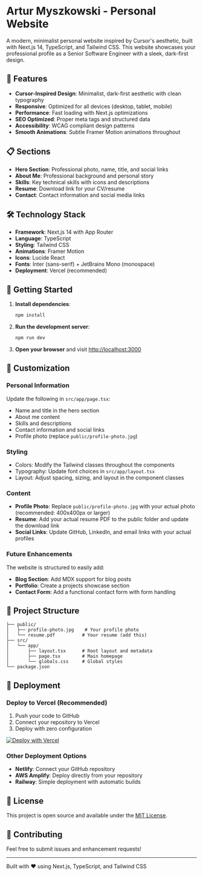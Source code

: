 # Artur Myszkowski - Personal Website

A modern, minimalist personal website inspired by Cursor's aesthetic, built with Next.js 14, TypeScript, and Tailwind CSS. This website showcases your professional profile as a Senior Software Engineer with a sleek, dark-first design.

## 🚀 Features

- **Cursor-Inspired Design**: Minimalist, dark-first aesthetic with clean typography
- **Responsive**: Optimized for all devices (desktop, tablet, mobile)
- **Performance**: Fast loading with Next.js optimizations
- **SEO Optimized**: Proper meta tags and structured data
- **Accessibility**: WCAG compliant design patterns
- **Smooth Animations**: Subtle Framer Motion animations throughout

## 📋 Sections

- **Hero Section**: Professional photo, name, title, and social links
- **About Me**: Professional background and personal story
- **Skills**: Key technical skills with icons and descriptions
- **Resume**: Download link for your CV/resume
- **Contact**: Contact information and social media links

## 🛠️ Technology Stack

- **Framework**: Next.js 14 with App Router
- **Language**: TypeScript
- **Styling**: Tailwind CSS
- **Animations**: Framer Motion
- **Icons**: Lucide React
- **Fonts**: Inter (sans-serif) + JetBrains Mono (monospace)
- **Deployment**: Vercel (recommended)

## 🚀 Getting Started

1. **Install dependencies**:
   ```bash
   npm install
   ```

2. **Run the development server**:
   ```bash
   npm run dev
   ```

3. **Open your browser** and visit [http://localhost:3000](http://localhost:3000)

## 🎨 Customization

### Personal Information
Update the following in `src/app/page.tsx`:
- Name and title in the hero section
- About me content
- Skills and descriptions
- Contact information and social links
- Profile photo (replace `public/profile-photo.jpg`)

### Styling
- Colors: Modify the Tailwind classes throughout the components
- Typography: Update font choices in `src/app/layout.tsx`
- Layout: Adjust spacing, sizing, and layout in the component classes

### Content
- **Profile Photo**: Replace `public/profile-photo.jpg` with your actual photo (recommended: 400x400px or larger)
- **Resume**: Add your actual resume PDF to the public folder and update the download link
- **Social Links**: Update GitHub, LinkedIn, and email links with your actual profiles

### Future Enhancements
The website is structured to easily add:
- **Blog Section**: Add MDX support for blog posts
- **Portfolio**: Create a projects showcase section
- **Contact Form**: Add a functional contact form with form handling

## 📁 Project Structure

```
├── public/
│   ├── profile-photo.jpg    # Your profile photo
│   └── resume.pdf          # Your resume (add this)
├── src/
│   └── app/
│       ├── layout.tsx      # Root layout and metadata
│       ├── page.tsx        # Main homepage
│       └── globals.css     # Global styles
└── package.json
```

## 🚀 Deployment

### Deploy to Vercel (Recommended)

1. Push your code to GitHub
2. Connect your repository to Vercel
3. Deploy with zero configuration

[![Deploy with Vercel](https://vercel.com/button)](https://vercel.com/new/clone?repository-url=https://github.com/yourusername/arturmyszkowski-pl)

### Other Deployment Options

- **Netlify**: Connect your GitHub repository
- **AWS Amplify**: Deploy directly from your repository
- **Railway**: Simple deployment with automatic builds

## 📝 License

This project is open source and available under the [MIT License](LICENSE).

## 🤝 Contributing

Feel free to submit issues and enhancement requests!

---

Built with ❤️ using Next.js, TypeScript, and Tailwind CSS
